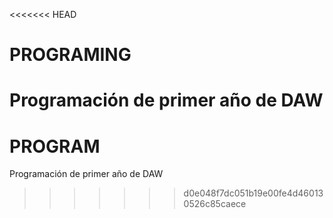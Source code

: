 <<<<<<< HEAD
# PROGRAMING
Programación de primer año de DAW
=======
# PROGRAM
Programación de primer año de DAW
>>>>>>> d0e048f7dc051b19e00fe4d460130526c85caece
